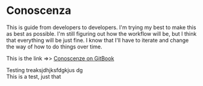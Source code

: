 # Conoscenza
This is guide from developers to developers.
I'm trying my best to make this as best as possible.
I'm still figuring out how the workflow will be, but I think that everything will be just fine. I know that I'll have to iterate and change the way of how to do things over time.

This is the link =>> [Conoscenze on GitBook](https://henryjperez.gitbook.io/conosceza)

Testing treaksjdhjksfdgkjus dg
<br>
This is a test, just that
